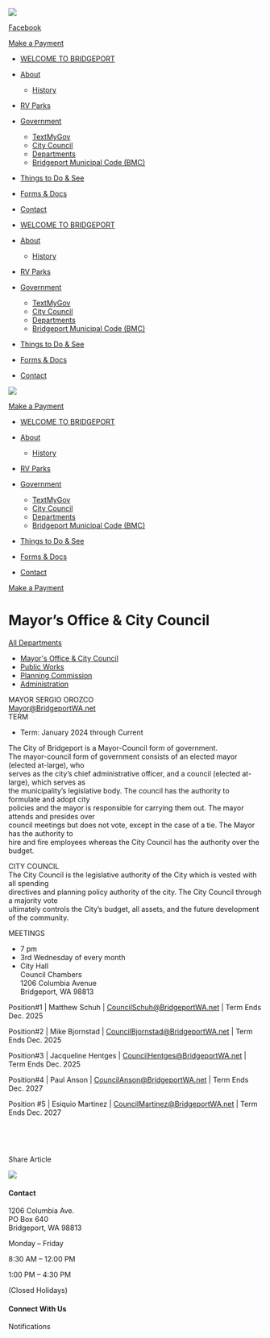![](https://bridgeportwashington.net/wp-content/uploads/2020/10/NAV_Logo.png)

[Facebook](https://www.facebook.com/BridgeportWA)

[Make a Payment](https://www.invoicecloud.com/bridgeport)

- [WELCOME TO BRIDGEPORT](https://bridgeportwashington.net)
- [About](https://bridgeportwashington.net/about)
  
  - [History](https://bridgeportwashington.net/history)
- [RV Parks](https://bridgeportwashington.net/rv-parks)
- [Government](https://bridgeportwashington.net/government)
  
  - [TextMyGov](https://bridgeportwashington.net/textmygov)
  - [City Council](https://bridgeportwashington.net/city-council)
  - [Departments](https://bridgeportwashington.net/government)
  - [Bridgeport Municipal Code (BMC)](https://www.codepublishing.com/WA/Bridgeport)
- [Things to Do &amp; See](https://bridgeportwashington.net/things-to-do-see)
- [Forms &amp; Docs](https://bridgeportwashington.net/ova_doc)
- [Contact](https://bridgeportwashington.net/contact)

<!--THE END-->

- [WELCOME TO BRIDGEPORT](https://bridgeportwashington.net)
- [About](https://bridgeportwashington.net/about)
  
  - [History](https://bridgeportwashington.net/history)
- [RV Parks](https://bridgeportwashington.net/rv-parks)
- [Government](https://bridgeportwashington.net/government)
  
  - [TextMyGov](https://bridgeportwashington.net/textmygov)
  - [City Council](https://bridgeportwashington.net/city-council)
  - [Departments](https://bridgeportwashington.net/government)
  - [Bridgeport Municipal Code (BMC)](https://www.codepublishing.com/WA/Bridgeport)
- [Things to Do &amp; See](https://bridgeportwashington.net/things-to-do-see)
- [Forms &amp; Docs](https://bridgeportwashington.net/ova_doc)
- [Contact](https://bridgeportwashington.net/contact)

![](https://bridgeportwashington.net/wp-content/uploads/2020/10/NAV_Logo.png)

[Make a Payment](https://www.invoicecloud.com/bridgeport)

- [WELCOME TO BRIDGEPORT](https://bridgeportwashington.net)
- [About](https://bridgeportwashington.net/about)
  
  - [History](https://bridgeportwashington.net/history)
- [RV Parks](https://bridgeportwashington.net/rv-parks)
- [Government](https://bridgeportwashington.net/government)
  
  - [TextMyGov](https://bridgeportwashington.net/textmygov)
  - [City Council](https://bridgeportwashington.net/city-council)
  - [Departments](https://bridgeportwashington.net/government)
  - [Bridgeport Municipal Code (BMC)](https://www.codepublishing.com/WA/Bridgeport)
- [Things to Do &amp; See](https://bridgeportwashington.net/things-to-do-see)
- [Forms &amp; Docs](https://bridgeportwashington.net/ova_doc)
- [Contact](https://bridgeportwashington.net/contact)

[Make a Payment](https://www.invoicecloud.com/bridgeport)

# Mayor’s Office &amp; City Council

[All Departments](https://bridgeportwashington.net/ova_dep)

- [Mayor's Office &amp; City Council](https://bridgeportwashington.net/ova_dep/mayors-office)
- [Public Works](https://bridgeportwashington.net/ova_dep/city-council)
- [Planning Commission](https://bridgeportwashington.net/ova_dep/planning-commission)
- [Administration](https://bridgeportwashington.net/ova_dep/administration)

MAYOR SERGIO OROZCO  
Mayor@BridgeportWA.net  
TERM

- Term: January 2024 through Current

The City of Bridgeport is a Mayor-Council form of government.  
The mayor-council form of government consists of an elected mayor (elected at-large), who  
serves as the city’s chief administrative officer, and a council (elected at-large), which serves as  
the municipality’s legislative body. The council has the authority to formulate and adopt city  
policies and the mayor is responsible for carrying them out. The mayor attends and presides over  
council meetings but does not vote, except in the case of a tie. The Mayor has the authority to  
hire and fire employees whereas the City Council has the authority over the budget.

CITY COUNCIL  
The City Council is the legislative authority of the City which is vested with all spending  
directives and planning policy authority of the city. The City Council through a majority vote  
ultimately controls the City’s budget, all assets, and the future development of the community.

MEETINGS

- 7 pm
- 3rd Wednesday of every month
- City Hall  
  Council Chambers  
  1206 Columbia Avenue  
  Bridgeport, WA 98813

Position#1 | Matthew Schuh | CouncilSchuh@BridgeportWA.net | Term Ends Dec. 2025

Position#2 | Mike Bjornstad | CouncilBjornstad@BridgeportWA.net | Term Ends Dec. 2025

Position#3 | Jacqueline Hentges | CouncilHentges@BridgeportWA.net | Term Ends Dec. 2025

Position#4 | Paul Anson | CouncilAnson@BridgeportWA.net | Term Ends Dec. 2027

Position #5 | Esiquio Martinez | CouncilMartinez@BridgeportWA.net | Term Ends Dec. 2027

 

 

Share Article

![](https://bridgeportwashington.net/wp-content/uploads/2020/10/NAV_Logo.png)

#### Contact

1206 Columbia Ave.  
PO Box 640  
Bridgeport, WA 98813

Monday – Friday 

8:30 AM – 12:00 PM

1:00 PM – 4:30 PM 

(Closed Holidays)

#### Connect With Us

Notifications